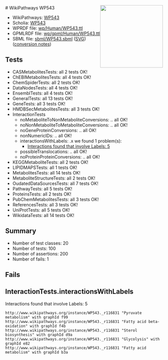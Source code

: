 <img style="float: right; width: 200px" src="../logo.png" />
# WikiPathways WP543

* WikiPathways: [WP543](https://identifiers.org/wikipathways:WP543)
* Scholia: [WP543](https://scholia.toolforge.org/wikipathways/WP543)
* WPRDF file: [wp/Human/WP543.ttl](../wp/Human/WP543.ttl)
* GPMLRDF file: [wp/gpml/Human/WP543.ttl](../wp/gpml/Human/WP543.ttl)
* SBML file: [sbml/WP543.sbml](../sbml/WP543.sbml) ([SVG](../sbml/WP543.svg)) ([conversion notes](../sbml/WP543.txt))

## Tests
* CASMetabolitesTests: all 2 tests OK!
* ChEBIMetabolitesTests: all 4 tests OK!
* ChemSpiderTests: all 2 tests OK!
* DataNodesTests: all 4 tests OK!
* EnsemblTests: all 4 tests OK!
* GeneralTests: all 13 tests OK!
* GeneTests: all 3 tests OK!
* HMDBSecMetabolitesTests: all 3 tests OK!
* InteractionTests
    * noMetaboliteToNonMetaboliteConversions: .. all OK!
    * noNonMetaboliteToMetaboliteConversions: .. all OK!
    * noGeneProteinConversions: .. all OK!
    * nonNumericIDs: .. all OK!
    * interactionsWithLabels: .x we found 1 problem(s):
        * [Interactions found that involve Labels: 5](#630d267c)
    * possibleTranslocations: .. all OK!
    * noProteinProteinConversions: .. all OK!
* KEGGMetaboliteTests: all 2 tests OK!
* LIPIDMAPSTests: all 1 tests OK!
* MetabolitesTests: all 14 tests OK!
* MetaboliteStructureTests: all 2 tests OK!
* OudatedDataSourcesTests: all 7 tests OK!
* PathwayTests: all 5 tests OK!
* ProteinsTests: all 2 tests OK!
* PubChemMetabolitesTests: all 3 tests OK!
* ReferencesTests: all 3 tests OK!
* UniProtTests: all 5 tests OK!
* WikidataTests: all 14 tests OK!


## Summary

* Number of test classes: 20
* Number of tests: 100
* Number of assertions: 200
* Number of fails: 1

## Fails

<a name="630d267c" />

## InteractionTests.interactionsWithLabels

Interactions found that involve Labels: 5
```
http://www.wikipathways.org/instance/WP543._r116831 "Pyruvate metabolism" with graphId f99
http://www.wikipathways.org/instance/WP543._r116831 "Fatty acid beta-oxidation" with graphId f4b
http://www.wikipathways.org/instance/WP543._r116831 "Sterol biosynthesis" with graphId d9a
http://www.wikipathways.org/instance/WP543._r116831 "Glycolysis" with graphId e82
http://www.wikipathways.org/instance/WP543._r116831 "Fatty acid metabolism" with graphId b3a
```

